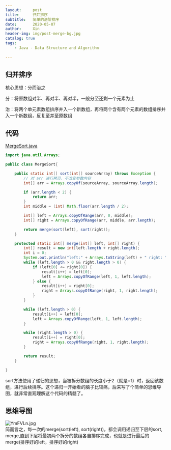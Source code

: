 ```yaml
---
layout:     post   				    
title:      归并排序				
subtitle:   简单的进阶排序
date:       2020-05-07 				
author:     Xin 						
header-img: img/post-merge-bg.jpg 	
catalog: true 						
tags:								
    - Java - Data Structure and Algorithm
    
---
```


## 归并排序

核心思想：分而治之

分：将原数组对半、再对半、再对半，一般分至还剩一个元素为止

治：将两个单元素数组排序并入一个新数组，再将两个含有两个元素的数组排序并入一个新数组，反复至并至原数组

## 代码

[MergeSort.java](https://github.com/XinZheng-SH/Data-Structure-and-Algorithm/blob/master/Codes/MergeSort.java)

```java
import java.util.Arrays;

public class MergeSort{

    public static int[] sort(int[] sourceArray) throws Exception {
        // 对 arr 进行拷贝，不改变参数内容
        int[] arr = Arrays.copyOf(sourceArray, sourceArray.length);

        if (arr.length < 2) {
            return arr;
        }
        int middle = (int) Math.floor(arr.length / 2);

        int[] left = Arrays.copyOfRange(arr, 0, middle);
        int[] right = Arrays.copyOfRange(arr, middle, arr.length);

        return merge(sort(left), sort(right));
    }

    protected static int[] merge(int[] left, int[] right) {
        int[] result = new int[left.length + right.length];
        int i = 0;
        System.out.println("left:" + Arrays.toString(left) + " right: " + Arrays.toString(right));
        while (left.length > 0 && right.length > 0) {
            if (left[0] <= right[0]) {
                result[i++] = left[0];
                left = Arrays.copyOfRange(left, 1, left.length);
            } else {
                result[i++] = right[0];
                right = Arrays.copyOfRange(right, 1, right.length);
            }
        }

        while (left.length > 0) {
            result[i++] = left[0];
            left = Arrays.copyOfRange(left, 1, left.length);
        }

        while (right.length > 0) {
            result[i++] = right[0];
            right = Arrays.copyOfRange(right, 1, right.length);
        }

        return result;
    }

}
```

sort方法使用了递归的思想，当被拆分数组的长度小于2（就是=1）时，返回该数组，进行后续排序。这个递归一开始看的脑子比较痛，后来写了个简单的思维导图，就非常直观理解这个代码的精髓了。

## 思维导图
![YmFVLn.jpg](https://s1.ax1x.com/2020/05/07/YmFVLn.jpg)<br>
简而言之，每一次的merge(sort(left), sort(right))，都会调用递归至下层的sort, merge,直到下层将最初两个拆分的数组各自排序完成，也就是进行最后的merge(排序好的left，排序好的right)
